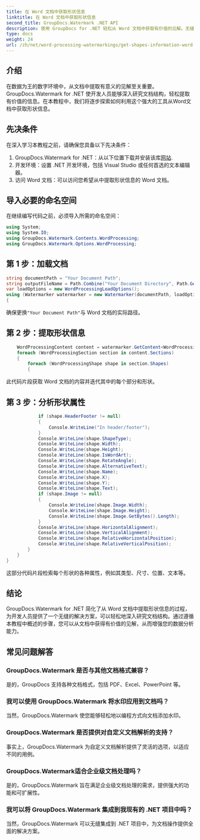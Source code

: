 ```yaml
---
title: 在 Word 文档中获取形状信息
linktitle: 在 Word 文档中获取形状信息
second_title: GroupDocs.Watermark .NET API
description: 使用 GroupDocs for .NET 轻松从 Word 文档中获取有价值的见解。无缝提取形状信息以增强数据分析。
type: docs
weight: 24
url: /zh/net/word-processing-watermarkings/get-shapes-information-word-docs/
---
```

## 介绍
在数据为王的数字环境中，从文档中提取有意义的见解至关重要。 GroupDocs.Watermark for .NET 使开发人员能够深入研究文档结构，轻松提取有价值的信息。在本教程中，我们将逐步探索如何利用这个强大的工具从Word文档中获取形状信息。
## 先决条件
在深入学习本教程之前，请确保您具备以下先决条件：
1.  GroupDocs.Watermark for .NET：从以下位置下载并安装该库[网站](https://releases.groupdocs.com/Watermark/net/).
2. 开发环境：设置 .NET 开发环境，包括 Visual Studio 或任何首选的文本编辑器。
3. 访问 Word 文档：可以访问您希望从中提取形状信息的 Word 文档。

## 导入必要的命名空间
在继续编写代码之前，必须导入所需的命名空间：
```csharp
using System;
using System.IO;
using GroupDocs.Watermark.Contents.WordProcessing;
using GroupDocs.Watermark.Options.WordProcessing;
```
## 第 1 步：加载文档
```csharp
string documentPath = "Your Document Path";
string outputFileName = Path.Combine("Your Document Directory", Path.GetFileName(documentPath));
var loadOptions = new WordProcessingLoadOptions();
using (Watermarker watermarker = new Watermarker(documentPath, loadOptions))
{
```
确保更换`"Your Document Path"`与 Word 文档的实际路径。
## 第 2 步：提取形状信息
```csharp
	WordProcessingContent content = watermarker.GetContent<WordProcessingContent>();
	foreach (WordProcessingSection section in content.Sections)
	{
		foreach (WordProcessingShape shape in section.Shapes)
		{
```
此代码片段获取 Word 文档的内容并迭代其中的每个部分和形状。
## 第 3 步：分析形状属性
```csharp
			if (shape.HeaderFooter != null)
			{
				Console.WriteLine("In header/footer");
			}
			Console.WriteLine(shape.ShapeType);
			Console.WriteLine(shape.Width);
			Console.WriteLine(shape.Height);
			Console.WriteLine(shape.IsWordArt);
			Console.WriteLine(shape.RotateAngle);
			Console.WriteLine(shape.AlternativeText);
			Console.WriteLine(shape.Name);
			Console.WriteLine(shape.X);
			Console.WriteLine(shape.Y);
			Console.WriteLine(shape.Text);
			if (shape.Image != null)
			{
				Console.WriteLine(shape.Image.Width);
				Console.WriteLine(shape.Image.Height);
				Console.WriteLine(shape.Image.GetBytes().Length);
			}
			Console.WriteLine(shape.HorizontalAlignment);
			Console.WriteLine(shape.VerticalAlignment);
			Console.WriteLine(shape.RelativeHorizontalPosition);
			Console.WriteLine(shape.RelativeVerticalPosition);
		}
	}
}
```
这部分代码片段检索每个形状的各种属性，例如其类型、尺寸、位置、文本等。

## 结论
GroupDocs.Watermark for .NET 简化了从 Word 文档中提取形状信息的过程，为开发人员提供了一个无缝的解决方案，可以轻松地深入研究文档结构。通过遵循本教程中概述的步骤，您可以从文档中获得有价值的见解，从而增强您的数据分析能力。
## 常见问题解答
### GroupDocs.Watermark 是否与其他文档格式兼容？
是的，GroupDocs 支持各种文档格式，包括 PDF、Excel、PowerPoint 等。
### 我可以使用 GroupDocs.Watermark 将水印应用到文档吗？
当然，GroupDocs.Watermark 使您能够轻松地以编程方式向文档添加水印。
### GroupDocs.Watermark 是否提供对自定义文档解析的支持？
事实上，GroupDocs.Watermark 为自定义文档解析提供了灵活的选项，以适应不同的用例。
### GroupDocs.Watermark适合企业级文档处理吗？
是的，GroupDocs.Watermark 旨在满足企业级文档处理的需求，提供强大的功能和可扩展性。
### 我可以将 GroupDocs.Watermark 集成到我现有的 .NET 项目中吗？
当然，GroupDocs.Watermark 可以无缝集成到 .NET 项目中，为文档操作提供全面的解决方案。